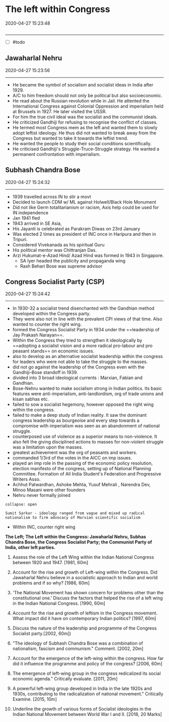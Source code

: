 # The left within Congress
2020-04-27 15:23:48
```toc
```
---

- [ ] #todo 
 


## Jawaharlal Nehru
2020-04-27 15:23:56
            
---

-   He became the symbol of socialism and socialist ideas in India after 1929.
-   A/C to him freedom should not only be political but also socioeconomic.
-   He read about the Russian revolution while in Jail. He attented the International Congress against Colonial Oppression and imperialism held at Brussels in 1927. He later visited the USSR.
-   For him the true civil ideal was the socialist and the communist ideals.
-   He criticized Gandhiji for refusing to recognise the conflict of classes.
-   He termed most Congress mem as the left and wanted them to slowly adopt leftist ideology. He thus did not wanted to break away from the Congress but wanted to take it towards the leftist trend.
-   He wanted the people to study their social conditions scientifically.
-   He criticised Gandhiji's Struggle-Truce-Struggle strategy. He wanted a permanent confrontation with imperialism. 

## Subhash Chandra Bose
2020-04-27 15:24:32
            
---

-   1939 travelled across IN to stir a movt
-   Decided to launch CDM w/ ML against Holwell/Black Hole Monument
-   Did not like Germ totalitarianism or racism, Axis help could be used for IN independence
-   Jan 1941 fled
-   1943 arrived in SE Asia,
- His Jayanti is celebrated as Parakram Diwas on 23rd January
- Was elected 2 times as president of INC once in Haripura and then in Tripuri.
- Considered Vivekanada as his spiritual Guru
- His political mentor was Chittranjan Das.
- Arzi Hukumat-e-Azad Hind/ Azad Hind was formed in 1943 in Singapore.
	- SA Iyer headed the publicity and propaganda wing
	- Rash Behari Bose was supreme advisor 


## Congress Socialist Party (CSP)
2020-04-27 15:24:42
            
---


-   In 1930-32 a socialist trend disenchanted with the Gandhian method developed within the Congress party.
-  They were also not in line with the prevalent CPI views of that time.  Also wanted to counter the right wing.
-   formed the Congress Socialist Party in 1934 under the ==leadership of Jay Prakash Narayan==.
-   Within the Congress they tried to strengthen it ideologically by ==adopting a socialist vision and a more radical pro-labour and pro peasant stands== on economic issues.
-   also to develop as an alternative socialist leadership within the congress for leaders who were not able to take the struggle to the masses.
-   did not go against the leadership of the Congress even with the Gandhiji-Bose standoff in 1939.
-   divided into 3 broad ideological currents : Marxian, Fabian and Gandhian.
-   Bose-Nehru wanted to make socialism strong in Indian politics. Its basic features were anti-imperialism, anti-landlordism, org of trade unions and kisan sabhas etc.
-   failed to sow a socialist hegemony, however opposed the right wing within the congress.
-   failed to make a deep study of Indian reality. It saw the dominant congress leadership as bourgeoise and every step towards a compromise with imperialism was seen as an abandonment of national struggle.
-   counterposed use of violence as a superior means to non-violence. It also felt the giving disciplined actions to masses for non-violent struggle was a limitation upon the masses.
-   greatest achievement was the org of peasants and workers.
-   commanded 1/3rd of the votes in the AICC on imp issues.
-   played an imp role in the passing of the economic policy resolution, election manifesto of the congress, setting up of National Planning Committee. Formation of All India Student's Federation and Progressive Writers Asso.
-   Achhut Patwardhan, Ashoke Mehta, Yusuf Mehrali , Narendra Dev, Minoo Masani were other founders
-   Nehru never formally joined

```ad-Views
collapse: open

Sumit Sarkar - ideology ranged from vague and mixed up radical nationalism to firm advocacy of Marxian scientific socialism

```

-   Within INC, counter right wing


**The Left; The Left within the Congress: Jawaharlal Nehru, Subhas** **Chandra Bose, the Congress Socialist Party; the Communist Party of** **India, other left parties.**




1. Assess the role of the Left Wing within the Indian National Congress between 1920 and 1947. [1981, 60m]








2. Account for the rise and growth of Left-wing within the Congress. Did Jawaharlal Nehru believe in a socialistic approach to Indian and world problems and if so why? [1986, 60m]








3. 'The National Movement has shown concern for problems other than the constitutional one.' Discuss the factors that helped the rise of a left wing in the Indian National Congress.
[1990, 60m]








4. Account for the rise and growth of leftism in the Congress movement. What impact did it have on contemporary Indian politics? [1997, 60m]






5. Discuss the nature of the leadership and programme of the Congress Socialist party.[2002, 60m])








6. "The ideology of Subhash Chandra Bose was a combination of nationalism, fascism and communism." Comment. [2002, 20m]








7. Account for the emergence of the left-wing within the congress. How far did it influence the programme and policy of the congress? [2006, 60m]








8. The emergence of left-wing group in the congress redicalized its social economic agenda." Critically evaluate. [2011, 20m]








9. A powerful left-wing group developed in India in the late 1920s and 1930s, contributing to the radicalization of national movement." Critically Examine. [2015, 10m]








10. Underline the growth of various forms of Socialist ideologies in the Indian National Movement between World War I and II. [2018, 20 Marks]